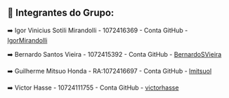 ## 🧠 Integrantes do Grupo:

➡️ Igor Vinicius Sotili Mirandolli - 1072416369 - Conta GitHub - [IgorMirandolli](https://github.com/IgorMirandolli)

➡️ Bernardo Santos Vieira - 1072415392 - Conta GitHub - [BernardoSVieira](https://github.com/BernardoSVieira)

➡️ Guilherme Mitsuo Honda - RA:1072416697 - Conta GitHub - [lmitsuol](https://github.com/lmitsuol)

➡️ Victor Hasse - 10724111755 - Conta GitHub - [victorhasse](https://github.com/victorhasse)

